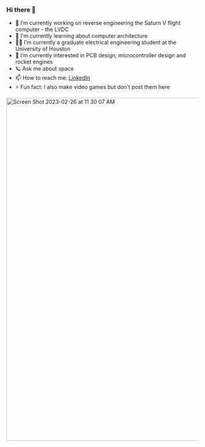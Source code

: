 ### Hi there 👋



- 🔭 I’m currently working on reverse engineering the Saturn V flight computer - the LVDC
- 🧮 I'm currently learning about computer architecture
- 👨‍🏫 I’m currently a graduate electrical engineering student at the University of Houston
- 🤔 I’m currently interested in PCB design, microcontroller design and rocket engines
- 🪐 Ask me about space
- 📫 How to reach me: [LinkedIn](https://www.linkedin.com/in/brandon-lantau/)
- ⚡ Fun fact: I also make video games but don't post them here

<img width="900" alt="Screen Shot 2023-02-26 at 11 30 07 AM" src="https://user-images.githubusercontent.com/113632274/222038928-8a9a5006-d8ab-4d0d-845d-48d13215d88b.png">
